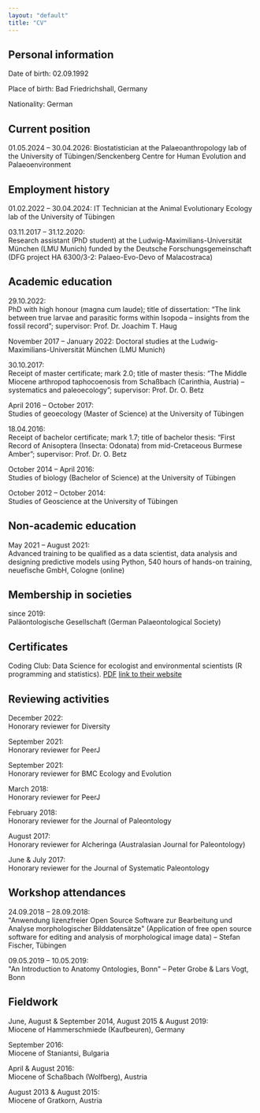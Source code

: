 ```yaml
---
layout: "default"
title: "CV"
---
```


## Personal information

Date of birth: 02.09.1992

Place of birth: Bad Friedrichshall, Germany

Nationality: German


## Current position

01.05.2024 – 30.04.2026: Biostatistician at the Palaeoanthropology lab of the University of Tübingen/Senckenberg Centre for Human Evolution and Palaeoenvironment

## Employment history

01.02.2022 – 30.04.2024: IT Technician at the Animal Evolutionary Ecology lab of the University of Tübingen

03.11.2017 – 31.12.2020:<br/>
Research assistant (PhD student) at the Ludwig-Maximilians-Universität München (LMU Munich) funded by the Deutsche Forschungsgemeinschaft (DFG project HA 6300/3-2: Palaeo-Evo-Devo of Malacostraca)


## Academic education
29.10.2022:<br/>
PhD with high honour (magna cum laude); title of dissertation: “The link between true larvae and parasitic forms within Isopoda – insights from the fossil record”; supervisor: Prof. Dr. Joachim T. Haug

November 2017 – January 2022: Doctoral studies at the Ludwig-Maximilians-Universität München (LMU Munich)

30.10.2017:<br/>
Receipt of master certificate; mark 2.0; title of master thesis: “The Middle Miocene arthropod taphocoenosis from Schaßbach (Carinthia, Austria) – systematics and paleoecology”; supervisor: Prof. Dr. O. Betz

April 2016 – October 2017:<br/>
Studies of geoecology (Master of Science) at the University of Tübingen

18.04.2016:<br/>
Receipt of bachelor certificate; mark 1.7; title of bachelor thesis: “First Record of Anisoptera (Insecta: Odonata) from mid-Cretaceous Burmese Amber”; supervisor: Prof. Dr. O. Betz

October 2014 – April 2016:<br/>
Studies of biology (Bachelor of Science) at the University of Tübingen

October 2012 – October 2014:<br/>
Studies of Geoscience at the University of Tübingen


## Non-academic education

May 2021 – August 2021:<br/>
Advanced training to be qualified as a data scientist, data analysis and designing predictive models using Python, 540 hours of hands-on training, neuefische GmbH, Cologne (online)


## Membership in societies

since 2019:<br/>
Paläontologische Gesellschaft (German Palaeontological Society)


## Certificates

Coding Club: Data Science for ecologist and environmental scientists (R programming and statistics). [PDF](CC_course_certificate_completed.pdf) [link to their website](https://ourcodingclub.github.io/course.html)


## Reviewing activities

December 2022:<br/>
Honorary reviewer for Diversity

September 2021:<br/>
Honorary reviewer for PeerJ

September 2021:<br/>
Honorary reviewer for BMC Ecology and Evolution

March 2018:<br/>
Honorary reviewer for PeerJ

February 2018:<br/>
Honorary reviewer for the Journal of Paleontology

August 2017:<br/>
Honorary reviewer for Alcheringa (Australasian Journal for Paleontology)

June & July 2017:<br/>
Honorary reviewer for the Journal of Systematic Paleontology


## Workshop attendances

24.09.2018 – 28.09.2018:<br/>
"Anwendung lizenzfreier Open Source Software zur Bearbeitung und Analyse morphologischer Bilddatensätze" (Application of free open source software for editing and analysis of morphological image data) – Stefan Fischer, Tübingen


09.05.2019 – 10.05.2019:<br/>
"An Introduction to Anatomy Ontologies, Bonn" – Peter Grobe & Lars Vogt, Bonn

## Fieldwork

June, August & September 2014, August 2015 & August 2019:<br/>
Miocene of Hammerschmiede (Kaufbeuren), Germany

September 2016:<br/>
Miocene of Staniantsi, Bulgaria

April & August 2016:<br/>
Miocene of Schaßbach (Wolfberg), Austria

August 2013 & August 2015:<br/>
Miocene of Gratkorn, Austria
